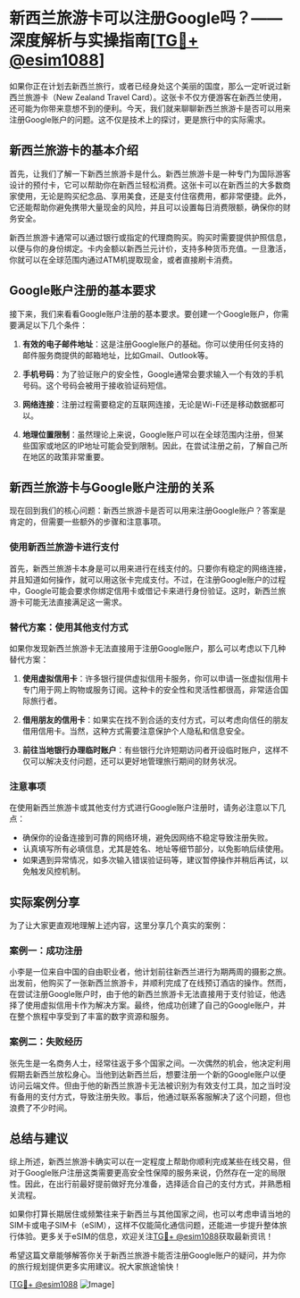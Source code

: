 # 新西兰旅游卡可以注册Google吗？——深度解析与实操指南[[TG💪+ @esim1088](https://t.me/s/esim1088)]

如果你正在计划去新西兰旅行，或者已经身处这个美丽的国度，那么一定听说过新西兰旅游卡（New Zealand Travel Card）。这张卡不仅方便游客在新西兰使用，还可能为你带来意想不到的便利。今天，我们就来聊聊新西兰旅游卡是否可以用来注册Google账户的问题。这不仅是技术上的探讨，更是旅行中的实际需求。

## 新西兰旅游卡的基本介绍

首先，让我们了解一下新西兰旅游卡是什么。新西兰旅游卡是一种专门为国际游客设计的预付卡，它可以帮助你在新西兰轻松消费。这张卡可以在新西兰的大多数商家使用，无论是购买纪念品、享用美食，还是支付住宿费用，都非常便捷。此外，它还能帮助你避免携带大量现金的风险，并且可以设置每日消费限额，确保你的财务安全。

新西兰旅游卡通常可以通过银行或指定的代理商购买。购买时需要提供护照信息，以便与你的身份绑定。卡内金额以新西兰元计价，支持多种货币充值。一旦激活，你就可以在全球范围内通过ATM机提取现金，或者直接刷卡消费。

## Google账户注册的基本要求

接下来，我们来看看Google账户注册的基本要求。要创建一个Google账户，你需要满足以下几个条件：

1. **有效的电子邮件地址**：这是注册Google账户的基础。你可以使用任何支持的邮件服务商提供的邮箱地址，比如Gmail、Outlook等。
   
2. **手机号码**：为了验证账户的安全性，Google通常会要求输入一个有效的手机号码。这个号码会被用于接收验证码短信。

3. **网络连接**：注册过程需要稳定的互联网连接，无论是Wi-Fi还是移动数据都可以。

4. **地理位置限制**：虽然理论上来说，Google账户可以在全球范围内注册，但某些国家或地区的IP地址可能会受到限制。因此，在尝试注册之前，了解自己所在地区的政策非常重要。

## 新西兰旅游卡与Google账户注册的关系

现在回到我们的核心问题：新西兰旅游卡是否可以用来注册Google账户？答案是肯定的，但需要一些额外的步骤和注意事项。

### 使用新西兰旅游卡进行支付

首先，新西兰旅游卡本身是可以用来进行在线支付的。只要你有稳定的网络连接，并且知道如何操作，就可以用这张卡完成支付。不过，在注册Google账户的过程中，Google可能会要求你绑定信用卡或借记卡来进行身份验证。这时，新西兰旅游卡可能无法直接满足这一需求。

### 替代方案：使用其他支付方式

如果你发现新西兰旅游卡无法直接用于注册Google账户，那么可以考虑以下几种替代方案：

1. **使用虚拟信用卡**：许多银行提供虚拟信用卡服务，你可以申请一张虚拟信用卡专门用于网上购物或服务订阅。这种卡的安全性和灵活性都很高，非常适合国际旅行者。

2. **借用朋友的信用卡**：如果实在找不到合适的支付方式，可以考虑向信任的朋友借用信用卡。当然，这种方式需要注意保护个人隐私和信息安全。

3. **前往当地银行办理临时账户**：有些银行允许短期访问者开设临时账户，这样不仅可以解决支付问题，还可以更好地管理旅行期间的财务状况。

### 注意事项

在使用新西兰旅游卡或其他支付方式进行Google账户注册时，请务必注意以下几点：

- 确保你的设备连接到可靠的网络环境，避免因网络不稳定导致注册失败。
- 认真填写所有必填信息，尤其是姓名、地址等细节部分，以免影响后续使用。
- 如果遇到异常情况，如多次输入错误验证码等，建议暂停操作并稍后再试，以免触发风控机制。

## 实际案例分享

为了让大家更直观地理解上述内容，这里分享几个真实的案例：

### 案例一：成功注册

小李是一位来自中国的自由职业者，他计划前往新西兰进行为期两周的摄影之旅。出发前，他购买了一张新西兰旅游卡，并顺利完成了在线预订酒店的操作。然而，在尝试注册Google账户时，由于他的新西兰旅游卡无法直接用于支付验证，他选择了使用虚拟信用卡作为解决方案。最终，他成功创建了自己的Google账户，并在整个旅程中享受到了丰富的数字资源和服务。

### 案例二：失败经历

张先生是一名商务人士，经常往返于多个国家之间。一次偶然的机会，他决定利用假期去新西兰放松身心。当他到达新西兰后，想要注册一个新的Google账户以便访问云端文件。但由于他的新西兰旅游卡无法被识别为有效支付工具，加之当时没有备用的支付方式，导致注册失败。事后，他通过联系客服解决了这个问题，但也浪费了不少时间。

## 总结与建议

综上所述，新西兰旅游卡确实可以在一定程度上帮助你顺利完成某些在线交易，但对于Google账户注册这类需要更高安全性保障的服务来说，仍然存在一定的局限性。因此，在出行前最好提前做好充分准备，选择适合自己的支付方式，并熟悉相关流程。

如果你打算长期居住或频繁往来于新西兰与其他国家之间，也可以考虑申请当地的SIM卡或电子SIM卡（eSIM），这样不仅能简化通信问题，还能进一步提升整体旅行体验。更多关于eSIM的信息，欢迎关注[TG💪+ @esim1088](https://t.me/s/esim1088)获取最新资讯！

希望这篇文章能够解答你关于新西兰旅游卡能否注册Google账户的疑问，并为你的旅行规划提供更多实用建议。祝大家旅途愉快！

[[TG💪+ @esim1088](https://t.me/s/esim1088) ![Image](https://i.postimg.cc/4NQfJmqS/Snipaste-2025-05-13-00-14-12.png)]